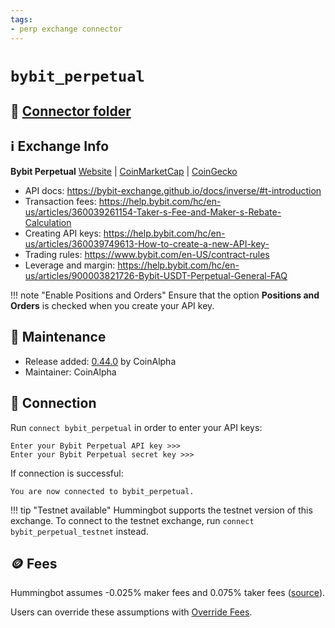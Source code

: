 ```yaml
---
tags:
- perp exchange connector
---
```


# `bybit_perpetual`

## 📁 [Connector folder](https://github.com/CoinAlpha/hummingbot/tree/development/hummingbot/connector/derivative/bybit_perpetual)

## ℹ️ Exchange Info

**Bybit Perpetual** [Website](https://www.bybit.com/en-US/) | [CoinMarketCap](https://coinmarketcap.com/exchanges/bybit/) | [CoinGecko](https://www.coingecko.com/en/exchanges/bybit)

* API docs: https://bybit-exchange.github.io/docs/inverse/#t-introduction
* Transaction fees: https://help.bybit.com/hc/en-us/articles/360039261154-Taker-s-Fee-and-Maker-s-Rebate-Calculation
* Creating API keys: https://help.bybit.com/hc/en-us/articles/360039749613-How-to-create-a-new-API-key-
* Trading rules: https://www.bybit.com/en-US/contract-rules
* Leverage and margin: https://help.bybit.com/hc/en-us/articles/900003821726-Bybit-USDT-Perpetual-General-FAQ

!!! note "Enable Positions and Orders"
    Ensure that the option **Positions and Orders** is checked when you create your API key.

## 👷 Maintenance

* Release added: [0.44.0](/release-notes/0.44.0/) by CoinAlpha
* Maintainer: CoinAlpha

## 🔑 Connection

Run `connect bybit_perpetual` in order to enter your API keys:
 
```
Enter your Bybit Perpetual API key >>>
Enter your Bybit Perpetual secret key >>>
```

If connection is successful:
```
You are now connected to bybit_perpetual.
```

!!! tip "Testnet available"
    Hummingbot supports the testnet version of this exchange. To connect to the testnet exchange, run `connect bybit_perpetual_testnet` instead.

## 🪙 Fees

Hummingbot assumes -0.025% maker fees and 0.075% taker fees ([source](https://github.com/CoinAlpha/hummingbot/blob/development/hummingbot/connector/derivative/bybit_perpetual/bybit_perpetual_utils.py#L15)).

Users can override these assumptions with [Override Fees](/global-configs/override-fees/).